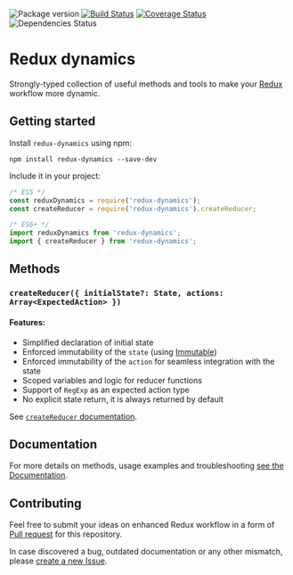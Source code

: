 ![Package version](https://badge.fury.io/js/redux-dynamics.svg)
[![Build Status](https://travis-ci.org/kettanaito/redux-dynamics.svg?branch=master)](https://travis-ci.org/kettanaito/redux-dynamics)
[![Coverage Status](https://coveralls.io/repos/github/kettanaito/redux-dynamics/badge.svg)](https://coveralls.io/github/kettanaito/redux-dynamics)
![Dependencies Status](https://david-dm.org/kettanaito/redux-dynamics.svg)

# Redux dynamics
Strongly-typed collection of useful methods and tools to make your [Redux](http://redux.js.org/) workflow more dynamic.

## Getting started
Install `redux-dynamics` using npm:
```
npm install redux-dynamics --save-dev
```
Include it in your project:
```js
/* ES5 */
const reduxDynamics = require('redux-dynamics');
const createReducer = require('redux-dynamics').createReducer;

/* ES6+ */
import reduxDynamics from 'redux-dynamics';
import { createReducer } from 'redux-dynamics';
```

## Methods
### `createReducer({ initialState?: State, actions: Array<ExpectedAction> })`
#### Features:
* Simplified declaration of initial state
* Enforced immutability of the `state` (using [Immutable](https://facebook.github.io/immutable-js))
* Enforced immutability of the `action` for seamless integration with the state
* Scoped variables and logic for reducer functions
* Support of `RegExp` as an expected action type
* No explicit state return, it is always returned by default

See [`createReducer` documentation](./docs/api/createReducer.md).

## Documentation
For more details on methods, usage examples and troubleshooting [see the Documentation](./docs).

## Contributing
Feel free to submit your ideas on enhanced Redux workflow in a form of [Pull request](https://github.com/kettanaito/redux-dynamics/pulls) for this repository.

In case discovered a bug, outdated documentation or any other mismatch, please [create a new Issue](https://github.com/kettanaito/redux-dynamics/issues).
